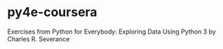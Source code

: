 # py4e-coursera
Exercises from Python for Everybody: Exploring Data Using Python 3 by Charles R. Severance
